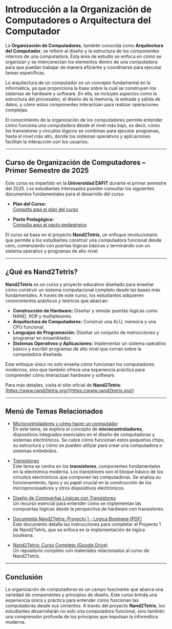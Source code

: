 
# Introducción a la Organización de Computadores o Arquitectura del Computador

La **Organización de Computadores**, también conocida como **Arquitectura del Computador**, se refiere al diseño y la estructura de los componentes internos de una computadora. Esta área de estudio se enfoca en cómo se organizan y se interconectan los elementos dentro de una computadora para que puedan trabajar de manera eficiente y coordinarse para ejecutar tareas específicas.

La arquitectura de un computador es un concepto fundamental en la informática, ya que proporciona la base sobre la cual se construyen los sistemas de hardware y software. En ella, se incluyen aspectos como la estructura del procesador, el diseño de la memoria, la entrada y salida de datos, y cómo estos componentes interactúan para realizar operaciones complejas.

El conocimiento de la organización de los computadores permite entender cómo funciona una computadora desde el nivel más bajo, es decir, cómo los transistores y circuitos lógicos se combinan para ejecutar programas, hasta el nivel más alto, donde los sistemas operativos y aplicaciones facilitan la interacción con los usuarios.

---

## Curso de Organización de Computadores – Primer Semestre de 2025

Este curso es impartido en la **Universidad EAFIT** durante el primer semestre del 2025. Los estudiantes interesados pueden consultar los siguientes documentos fundamentales para el desarrollo del curso:

- **Plan del Curso:**  
  [Consulta aquí el plan del curso](https://github.com/evalenciEAFIT/courses/blob/main/Organizaci%C3%B3nComputadores/2025A/plancurso.md)

- **Pacto Pedagógico:**  
  [Consulta aquí el pacto pedagógico](https://github.com/evalenciEAFIT/courses/blob/main/Organizaci%C3%B3nComputadores/2025A/pecto_pedagogico.md)

El curso se basa en el proyecto **Nand2Tetris**, un enfoque revolucionario que permite a los estudiantes construir una computadora funcional desde cero, comenzando con puertas lógicas básicas y terminando con un sistema operativo y programas de alto nivel.

---

## ¿Qué es Nand2Tetris?

**Nand2Tetris** es un curso y proyecto educativo diseñado para enseñar cómo construir un sistema computacional completo desde las bases más fundamentales. A través de este curso, los estudiantes adquieren conocimientos prácticos y teóricos que abarcan:

- **Construcción de Hardware:** Diseñar y simular puertas lógicas como NAND, XOR y multiplexores.
- **Arquitectura de Computadores:** Construir una ALU, memoria y una CPU funcional.
- **Lenguajes de Programación:** Diseñar un conjunto de instrucciones y programar en ensamblador.
- **Sistemas Operativos y Aplicaciones:** Implementar un sistema operativo básico y escribir programas de alto nivel que corran sobre la computadora diseñada.

Este enfoque único no solo enseña cómo funcionan los computadores modernos, sino que también ofrece una experiencia práctica para comprender cómo interactúan hardware y software.

Para más detalles, visita el sitio oficial de **Nand2Tetris**:  
[https://www.nand2tetris.org/](https://www.nand2tetris.org/)

---

## Menú de Temas Relacionados

- [Microcontroladores y cómo hacer un computador](https://github.com/evalenciEAFIT/courses/blob/main/Organizaci%C3%B3nComputadores/Microcontroladores_Computador.md)  
  En este tema, se explora el concepto de **microcontroladores**, dispositivos integrados esenciales en el diseño de computadoras y sistemas electrónicos. Se cubre cómo funcionan estos pequeños chips, su estructura y cómo se pueden utilizar para crear una computadora o sistemas embebidos.

- [Transistores](https://github.com/evalenciEAFIT/courses/blob/main/Organizaci%C3%B3nComputadores/transistores.md)  
  Este tema se centra en los **transistores**, componentes fundamentales en la electrónica moderna. Los transistores son el bloque básico de los circuitos electrónicos que componen las computadoras. Se analiza su funcionamiento, tipos y su papel crucial en la construcción de los microprocesadores y otros dispositivos electrónicos.

- [Diseño de Compuertas Lógicas con Transistores](https://github.com/evalenciEAFIT/courses/blob/main/Organizaci%C3%B3nComputadores/CompuertasLogicas.md)  
  Un recurso esencial para entender cómo se implementan las compuertas lógicas desde la perspectiva de hardware con transistores.

- [Documento Nand2Tetris: Proyecto 1 - Lógica Booleana (PDF)](https://www.nand2tetris.org/_files/ugd/44046b_f2c9e41f0b204a34ab78be0ae4953128.pdf)  
  Este documento detalla las instrucciones para completar el Proyecto 1 de Nand2Tetris, que se enfoca en la implementación de lógica booleana.

- [Nand2Tetris: Curso Completo (Google Drive)](https://drive.google.com/file/d/1MY1buFHo_Wx5DPrKhCNSA2cm5ltwFJzM/view)  
  Un repositorio completo con materiales relacionados al curso de Nand2Tetris.

---

## Conclusión

La organización de computadoras es un campo fascinante que abarca una variedad de componentes y principios de diseño. Este curso brinda una experiencia única y práctica para entender cómo funcionan las computadoras desde sus cimientos. A través del proyecto **Nand2Tetris**, los estudiantes desarrollarán no solo una computadora funcional, sino también una comprensión profunda de los principios que impulsan la informática moderna.
